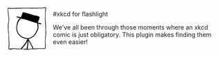 <img src="./Icon.png" align="left" hspace="10" vspace="6">

#xkcd for flashlight

We've all been through those moments where an xkcd comic is just obligatory.
This plugin makes finding them even easier!
